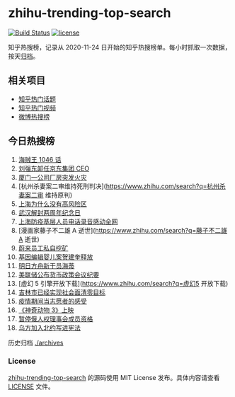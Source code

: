 # zhihu-trending-top-search

[![Build Status](https://github.com/justjavac/zhihu-trending-top-search/workflows/ci/badge.svg?branch=main)](https://github.com/justjavac/zhihu-trending-top-search/actions)
[![license](https://img.shields.io/github/license/justjavac/zhihu-trending-top-search)](https://github.com/justjavac/zhihu-trending-top-search/blob/main/LICENSE)

知乎热搜榜，记录从 2020-11-24 日开始的知乎热搜榜单。每小时抓取一次数据，按天[归档](./archives)。

## 相关项目

- [知乎热门话题](https://github.com/justjavac/zhihu-trending-hot-questions)
- [知乎热门视频](https://github.com/justjavac/zhihu-trending-hot-video)
- [微博热搜榜](https://github.com/justjavac/weibo-trending-hot-search)

## 今日热搜榜

<!-- BEGIN -->
<!-- 最后更新时间 Sat Apr 09 2022 05:11:24 GMT+0800 (China Standard Time) -->

1. [海贼王 1046 话](https://www.zhihu.com/search?q=海贼王)
1. [刘强东卸任京东集团 CEO](https://www.zhihu.com/search?q=刘强东)
1. [厦门一公司厂房突发火灾](https://www.zhihu.com/search?q=厦门突发火灾)
1. [杭州杀妻案二审维持死刑判决](https://www.zhihu.com/search?q=杭州杀妻案二审 维持原判)
1. [上海为什么没有高风险区](https://www.zhihu.com/search?q=上海高风险)
1. [武汉解封两周年纪念日](https://www.zhihu.com/search?q=武汉解封纪念日)
1. [上海防疫基层人员电话录音感动全网](https://www.zhihu.com/search?q=上海防疫工作人员电话录音)
1. [漫画家藤子不二雄 A 逝世](https://www.zhihu.com/search?q=藤子不二雄A 逝世)
1. [蔚来员工私自挖矿](https://www.zhihu.com/search?q=蔚来员工)
1. [基因编辑婴儿案贺建奎释放](https://www.zhihu.com/search?q=基因编辑婴儿案)
1. [明日方舟新干员海蒂](https://www.zhihu.com/search?q=明日方舟)
1. [美联储公布货币政策会议纪要](https://www.zhihu.com/search?q=美联储)
1. [虚幻 5 引擎开放下载](https://www.zhihu.com/search?q=虚幻5 开放下载)
1. [吉林市已经实现社会面清零目标](https://www.zhihu.com/search?q=吉林市疫情社会面清零)
1. [疫情期间当志愿者的感受](https://www.zhihu.com/search?q=抗疫志愿者)
1. [《神奇动物 3》上映](https://www.zhihu.com/search?q=神奇动物3)
1. [暂停俄人权理事会成员资格](https://www.zhihu.com/search?q=暂停俄人权理事会成员资格)
1. [乌方加入北约写进宪法](https://www.zhihu.com/search?q=乌克兰加入北约)

<!-- END -->

历史归档 [./archives](./archives)

### License

[zhihu-trending-top-search](https://github.com/justjavac/zhihu-trending-top-search)
的源码使用 MIT License 发布。具体内容请查看 [LICENSE](./LICENSE) 文件。
